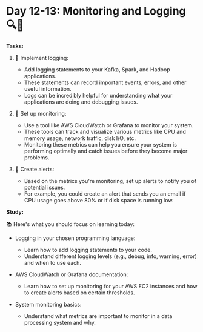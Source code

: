# Day 12-13: Monitoring and Logging 🔍📝

**Tasks:**

1. 📝 Implement logging:
   - Add logging statements to your Kafka, Spark, and Hadoop applications. 
   - These statements can record important events, errors, and other useful information. 
   - Logs can be incredibly helpful for understanding what your applications are doing and debugging issues.

2. 👀 Set up monitoring:
   - Use a tool like AWS CloudWatch or Grafana to monitor your system. 
   - These tools can track and visualize various metrics like CPU and memory usage, network traffic, disk I/O, etc.
   - Monitoring these metrics can help you ensure your system is performing optimally and catch issues before they become major problems.

3. 🚨 Create alerts:
   - Based on the metrics you're monitoring, set up alerts to notify you of potential issues. 
   - For example, you could create an alert that sends you an email if CPU usage goes above 80% or if disk space is running low.

**Study:**

📚 Here's what you should focus on learning today:

- Logging in your chosen programming language:
  - Learn how to add logging statements to your code. 
  - Understand different logging levels (e.g., debug, info, warning, error) and when to use each.

- AWS CloudWatch or Grafana documentation:
  - Learn how to set up monitoring for your AWS EC2 instances and how to create alerts based on certain thresholds.

- System monitoring basics:
  - Understand what metrics are important to monitor in a data processing system and why.
